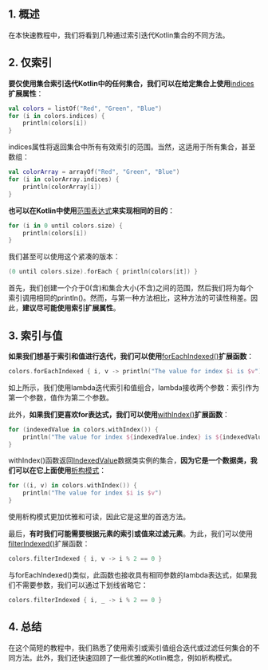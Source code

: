 ## 1. 概述

在本快速教程中，我们将看到几种通过索引迭代Kotlin集合的不同方法。

## 2. 仅索引

**要仅使用集合索引迭代Kotlin中的任何集合，我们可以在给定集合上使用**[indices](https://kotlinlang.org/api/latest/jvm/stdlib/kotlin.collections/indices.html)**扩展属性**：

```kotlin
val colors = listOf("Red", "Green", "Blue")
for (i in colors.indices) {
    println(colors[i])
}
```

indices属性将返回集合中所有有效索引的范围。当然，这适用于所有集合，甚至数组：

```kotlin
val colorArray = arrayOf("Red", "Green", "Blue")
for (i in colorArray.indices) {
    println(colorArray[i])
}
```

**也可以在Kotlin中使用**[范围表达式](https://www.baeldung.com/kotlin-ranges)**来实现相同的目的**：

```kotlin
for (i in 0 until colors.size) {
    println(colors[i]) 
}
```

我们甚至可以使用这个紧凑的版本：

```kotlin
(0 until colors.size).forEach { println(colors[it]) }
```

首先，我们创建一个介于0(含)和集合大小(不含)之间的范围，然后我们将为每个索引调用相同的println()。然而，与第一种方法相比，这种方法的可读性稍差。因此，**建议尽可能使用索引扩展属性**。

## 3. 索引与值

**如果我们想基于索引和值进行迭代，我们可以使用**[forEachIndexed()](https://kotlinlang.org/api/latest/jvm/stdlib/kotlin.collections/for-each-indexed.html)**扩展函数**：

```kotlin
colors.forEachIndexed { i, v -> println("The value for index $i is $v") }
```

如上所示，我们使用lambda迭代索引和值组合，lambda接收两个参数：索引作为第一个参数，值作为第二个参数。

此外，**如果我们更喜欢for表达式，我们可以使用**[withIndex()](https://kotlinlang.org/api/latest/jvm/stdlib/kotlin.collections/with-index.html)**扩展函数**：

```kotlin
for (indexedValue in colors.withIndex()) {
    println("The value for index ${indexedValue.index} is ${indexedValue.value}")
}
```

withIndex()函数返回[IndexedValue](https://kotlinlang.org/api/latest/jvm/stdlib/kotlin.collections/-indexed-value/)数据类实例的集合，**因为它是一个数据类，我们可以在它上面使用**[析构模式](https://www.baeldung.com/kotlin-destructuring-declarations)：

```kotlin
for ((i, v) in colors.withIndex()) {
    println("The value for index $i is $v")
}
```

使用析构模式更加优雅和可读，因此它是这里的首选方法。

最后，**有时我们可能需要根据元素的索引或值来过滤元素**。为此，我们可以使用[filterIndexed()](https://kotlinlang.org/api/latest/jvm/stdlib/kotlin.collections/filter-indexed.html)扩展函数：

```kotlin
colors.filterIndexed { i, v -> i % 2 == 0 }
```

与forEachIndexed()类似，此函数也接收具有相同参数的lambda表达式，如果我们不需要参数，我们可以通过下划线省略它：

```kotlin
colors.filterIndexed { i, _ -> i % 2 == 0 }
```

## 4. 总结

在这个简短的教程中，我们熟悉了使用索引或索引值组合迭代或过滤任何集合的不同方法。此外，我们还快速回顾了一些优雅的Kotlin概念，例如析构模式。
